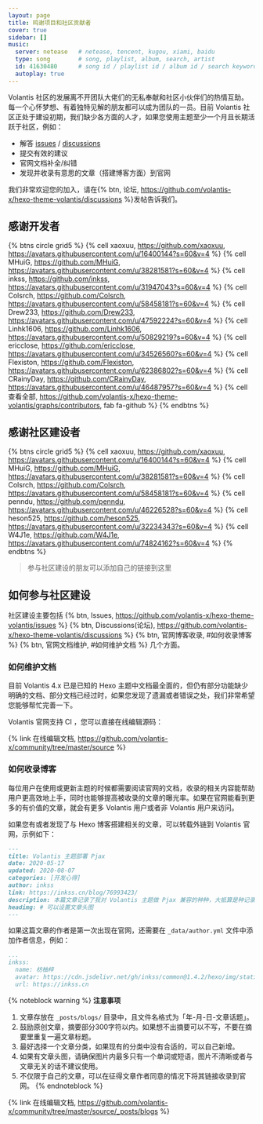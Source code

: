 ```yaml
---
layout: page
title: 鸣谢项目和社区贡献者
cover: true
sidebar: []
music:
  server: netease   # netease, tencent, kugou, xiami, baidu
  type: song        # song, playlist, album, search, artist
  id: 41630480      # song id / playlist id / album id / search keyword
  autoplay: true
---
```


Volantis 社区的发展离不开团队大佬们的无私奉献和社区小伙伴们的热情互助。每一个心怀梦想、有着独特见解的朋友都可以成为团队的一员。目前 Volantis 社区正处于建设初期，我们缺少各方面的人才，如果您使用主题至少一个月且长期活跃于社区，例如：

- 解答 [issues](https://github.com/volantis-x/hexo-theme-volantis/issues) / [discussions](https://github.com/volantis-x/hexo-theme-volantis/discussions)
- 提交有效的建议
- 官网文档补全/纠错
- 发现并收录有意思的文章（搭建博客方面）到官网

我们非常欢迎您的加入，请在{% btn, 论坛, https://github.com/volantis-x/hexo-theme-volantis/discussions %}发帖告诉我们。


<!-- more -->


## 感谢开发者

{% btns circle grid5 %}
{% cell xaoxuu, https://github.com/xaoxuu, https://avatars.githubusercontent.com/u/16400144?s=60&v=4 %}
{% cell MHuiG, https://github.com/MHuiG, https://avatars.githubusercontent.com/u/38281581?s=60&v=4 %}
{% cell inkss, https://github.com/inkss, https://avatars.githubusercontent.com/u/31947043?s=60&v=4 %}
{% cell Colsrch, https://github.com/Colsrch, https://avatars.githubusercontent.com/u/58458181?s=60&v=4 %}
{% cell Drew233, https://github.com/Drew233, https://avatars.githubusercontent.com/u/47592224?s=60&v=4 %}
{% cell Linhk1606, https://github.com/Linhk1606, https://avatars.githubusercontent.com/u/50829219?s=60&v=4 %}
{% cell ericclose, https://github.com/ericclose, https://avatars.githubusercontent.com/u/34526560?s=60&v=4 %}
{% cell Flexiston, https://github.com/Flexiston, https://avatars.githubusercontent.com/u/62386802?s=60&v=4 %}
{% cell CRainyDay, https://github.com/CRainyDay, https://avatars.githubusercontent.com/u/46487957?s=60&v=4 %}
{% cell 查看全部, https://github.com/volantis-x/hexo-theme-volantis/graphs/contributors, fab fa-github %}
{% endbtns %}


## 感谢社区建设者

{% btns circle grid5 %}
{% cell xaoxuu, https://github.com/xaoxuu, https://avatars.githubusercontent.com/u/16400144?s=60&v=4 %}
{% cell MHuiG, https://github.com/MHuiG, https://avatars.githubusercontent.com/u/38281581?s=60&v=4 %}
{% cell Colsrch, https://github.com/Colsrch, https://avatars.githubusercontent.com/u/58458181?s=60&v=4 %}
{% cell penndu, https://github.com/penndu, https://avatars.githubusercontent.com/u/46226528?s=60&v=4 %}
{% cell heson525, https://github.com/heson525, https://avatars.githubusercontent.com/u/32234343?s=60&v=4 %}
{% cell W4J1e, https://github.com/W4J1e, https://avatars.githubusercontent.com/u/74824162?s=60&v=4 %}
{% endbtns %}

> 参与社区建设的朋友可以添加自己的链接到这里

## 如何参与社区建设

社区建设主要包括 {% btn, Issues, https://github.com/volantis-x/hexo-theme-volantis/issues %} {% btn, Discussions(论坛), https://github.com/volantis-x/hexo-theme-volantis/discussions %} {% btn, 官网博客收录, #如何收录博客 %} {% btn, 官网文档维护, #如何维护文档 %} 几个方面。


### 如何维护文档

目前 Volantis 4.x 已是已知的 Hexo 主题中文档最全面的，但仍有部分功能缺少明确的文档、部分文档已经过时，如果您发现了遗漏或者错误之处，我们非常希望您能够帮忙完善一下。

Volantis 官网支持 CI ，您可以直接在线编辑源码：

{% link 在线编辑文档, https://github.com/volantis-x/community/tree/master/source %}


### 如何收录博客

每位用户在使用或更新主题的时候都需要阅读官网的文档，收录的相关内容能帮助用户更高效地上手，同时也能够提高被收录的文章的曝光率。如果在官网能看到更多的有价值的文章，就会有更多 Volantis 用户或者非 Volantis 用户来访问。

如果您有或者发现了与 Hexo 博客搭建相关的文章，可以转载外链到 Volantis 官网，示例如下：

```md _posts/blogs/2020-05-17-pjax.md
---
title: Volantis 主题部署 Pjax
date: 2020-05-17
updated: 2020-08-07
categories: [开发心得]
author: inkss
link: https://inkss.cn/blog/76993423/
description: 本篇文章记录了我对 Volantis 主题做 Pjax 兼容的种种，大抵算是种记录吧~
headimg: # 可以设置文章头图
---
```

如果这篇文章的作者是第一次出现在官网，还需要在 `_data/author.yml` 文件中添加作者信息，例如：

```yaml _data/author.yml
...
inkss:
  name: 枋柚梓
  avatar: https://cdn.jsdelivr.net/gh/inkss/common@1.4.2/hexo/img/static/avatar.jpg
  url: https://inkss.cn
```

{% noteblock warning %}
**注意事项**
1. 文章存放在 `_posts/blogs/` 目录中，且文件名格式为「年-月-日-文章话题」。
2. 鼓励原创文章，摘要部分300字符以内。如果想不出摘要可以不写，不要在摘要里重复一遍文章标题。
3. 最好选择一个文章分类，如果现有的分类中没有合适的，可以自己新增。
4. 如果有文章头图，请确保图片内最多只有一个单词或短语，图片不清晰或者与文章无关的话不建议使用。
5. 不仅限于自己的文章，可以在征得文章作者同意的情况下将其链接收录到官网。
{% endnoteblock %}


{% link 在线编辑文档, https://github.com/volantis-x/community/tree/master/source/_posts/blogs %}

